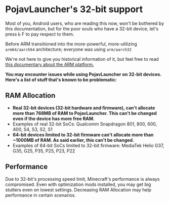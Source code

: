# PojavLauncher's 32-bit support
Most of you, Android users, who are reading this now, won't be bothered by this documentation, but for the poor souls who have a 32-bit device, let's press ~~L~~ F to pay respect to them.

Before ARM transitioned into the more-powerful, more-utilizing `arm64/aarch64` architecture; everyone was using `arm/aarch32`

We're not here to give you historical information of it, but feel free to read [this documentary about the ARM platform.](https://en.m.wikipedia.org/wiki/ARM_architecture_family)

**You may encounter issues while using PojavLauncher on 32-bit devices. Here's a list of stuff that's known to be problematic:**

## RAM Allocation
* **Real 32-bit devices (32-bit hardware and firmware), can't allocate more than 768MB of RAM to PojavLauncher. This can't be changed even if the device has more free RAM.**
* Examples of real 32-bit SoCs: Qualcomm Snapdragon 801, 800, 600, 400, S4, S3, S2, S1
* **64-bit devices limited to 32-bit firmware can't allocate more than ~1000MB of RAM. As said earlier, this can't be changed.**
* Examples of 64-bit SoCs limited to 32-bit firmware: MediaTek Helio G37, G35, G25, P35, P25, P23, P22

## Performance
Due to 32-bit's processing speed limit, Minecraft's performance is always compromised. Even with optimization mods installed, you may get big stutters even on lowest settings. Decreasing RAM Allocation may help performance in certain scenarios.
